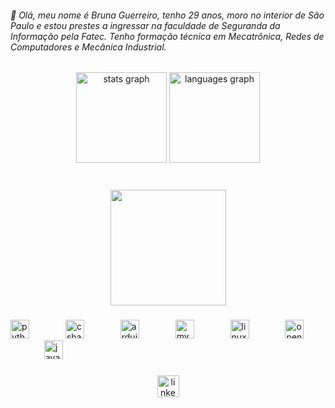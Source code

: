 <h6 align="left">🦾 Olá, meu nome é Bruna Guerreiro, tenho 29 anos, moro no interior de São Paulo e estou prestes a ingressar na faculdade de Seguranda da Informação pela Fatec. Tenho formação técnica em Mecatrônica, Redes de Computadores e Mecânica Industrial.</h6>

###

<div align="center">
  <img src="https://github-readme-stats.vercel.app/api?username=BrunaGuerreiro&hide_title=false&hide_rank=false&show_icons=true&include_all_commits=true&count_private=true&disable_animations=false&theme=aura&locale=en&hide_border=true" height="145" alt="stats graph"  />
  <img src="https://github-readme-stats.vercel.app/api/top-langs?username=BrunaGuerreiro&locale=en&hide_title=false&layout=compact&card_width=320&langs_count=5&theme=aura&hide_border=true" height="145" alt="languages graph"  />
</div>

###

<br clear="both">

<div align="center">
  <img height="185" src="https://i.gifer.com/H0zY.gif"  />
</div>

###

<div align="left">
  <img src="https://cdn.jsdelivr.net/gh/devicons/devicon/icons/python/python-original-wordmark.svg" height="30" alt="python logo"  />
  <img width="50" />
  <img src="https://cdn.jsdelivr.net/gh/devicons/devicon/icons/csharp/csharp-original.svg" height="30" alt="csharp logo"  />
  <img width="50" />
  <img src="https://cdn.jsdelivr.net/gh/devicons/devicon/icons/arduino/arduino-original-wordmark.svg" height="30" alt="arduino logo"  />
  <img width="50" />
  <img src="https://cdn.jsdelivr.net/gh/devicons/devicon/icons/mysql/mysql-original-wordmark.svg" height="30" alt="mysql logo"  />
  <img width="50" />
  <img src="https://cdn.jsdelivr.net/gh/devicons/devicon/icons/linux/linux-original.svg" height="30" alt="linux logo"  />
  <img width="50" />
  <img src="https://cdn.jsdelivr.net/gh/devicons/devicon/icons/openal/openal-original.svg" height="30" alt="openal logo"  />
  <img width="50" />
  <img src="https://cdn.jsdelivr.net/gh/devicons/devicon/icons/java/java-original-wordmark.svg" height="30" alt="java logo"  />
</div>

###

<div align="center">
  <a href="https://www.linkedin.com/in/bruna-guerreiro-753621339/" target="_blank">
    <img src="https://img.shields.io/static/v1?message=LinkedIn&logo=linkedin&label=&color=0077B5&logoColor=white&labelColor=&style=for-the-badge" height="35" alt="linkedin logo"  />
  </a>
</div>

###
